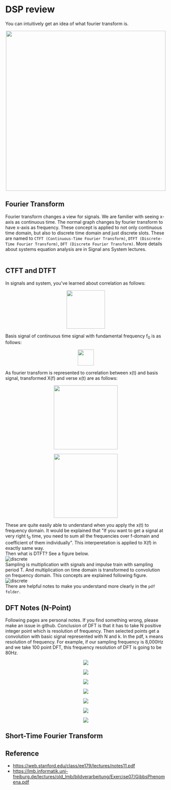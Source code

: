 # DSP review

You can intuitively get an idea of what fourier transform is.
<p align="center"><img src="./img/AI_speech_3주차-02.jpg" width="500"></img></p>

## Fourier Transform
Fourier transform changes a view for signals. We are familier with seeing x-axis as continuous time. The normal graph changes by fourier transform to have x-axis as frequency. These concept is applied to not only continuous time domain, but also to discrete time domain and just discrete slots. These are named to `CTFT (Continuous-Time Fourier Transform)`, `DTFT (Discrete-Time Fourier Transform)`, `DFT (Discrete Fourier Transform)`. More details about systems equation analysis are in Signal ans System lectures. 
<br></br>

## CTFT and DTFT
In signals and system, you've learned about correlation as follows:  
<p align="center"><img src="./img/correlation.png" width="120"></img></p>
Basis signal of continuous time signal with fundamental frequency f<sub>0</sub> is as follows:
<p align="center"><img src="./img/basis_signal.png" width="50"></img></p>
As fourier transform is represented to correlation between x(t) and basis signal, transformed X(f) and verse x(t) are as follows:
<p align="center"><img src="./img/fourier_transform.png" width="200"></img></p>
<p align="center"><img src="./img/ft_verse.png" width="200"></img></p>

These are quite easily able to understand when you apply the x(t) to frequency domain. It would be explained that "If you want to get a signal at very right t<sub>0</sub> time, you need to sum all the frequencies over f-domain and coefficient of them individually". This interperetation is applied to X(f) in exactly same way.  
Then what is DTFT? See a figure below.  
![discrete](./img/conversion_discrete.JPG)  
Sampling is multiplication with signals and impulse train with sampling period T. And multiplication on time domain is transformed to convolution on frequency domain. This concepts are explained following figure.  
![discrete](./img/conversion_discrete_full.jpg)  
There are helpful notes to make you understand more clearly in the `pdf folder`.

## DFT Notes (N-Point)
Following pages are personal notes. If you find something wrong, please make an issue in github. Conclusion of DFT is that it has to take N positive integer point which is resolution of frequency. Then selected points get a convolution with basic signal represented with N and k. In the pdf, `k` means resolution of frequency. For example, if our sampling frequency is 8,000Hz and we take 100 point DFT, this frequency resolution of DFT is going to be 80Hz.  
  
<p align="center"><img src="./img/AI_speech_3주차-01.jpg"></img></p>
<p align="center"><img src="./img/AI_speech_3주차-03.jpg"></img></p>
<p align="center"><img src="./img/AI_speech_3주차-04.jpg"></img></p>
<p align="center"><img src="./img/AI_speech_3주차-05.jpg"></img></p>
<p align="center"><img src="./img/AI_speech_3주차-06.jpg"></img></p>
<p align="center"><img src="./img/AI_speech_3주차-07.jpg"></img></p>
<p align="center"><img src="./img/AI_speech_3주차-08.jpg"></img></p>

## Short-Time Fourier Transform



## Reference
- https://web.stanford.edu/class/ee179/lectures/notes11.pdf
- https://lmb.informatik.uni-freiburg.de/lectures/old_lmb/bildverarbeitung/Exercise07/GibbsPhenomena.pdf